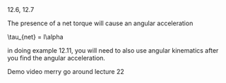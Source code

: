 <stop-note>
    <span slot="message">12.6, 12.7</span>
</stop-note>

The presence of a net torque will cause an angular acceleration 

<lrn-math>\tau_{net} = I\alpha </lrn-math>

in doing example 12.11, you will need to also use angular kinematics after you find the angular acceleration. 

Demo video merry go around lecture 22